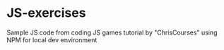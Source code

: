 # JS-exercises
Sample JS code from coding JS games tutorial by "ChrisCourses" using NPM for local dev environment
